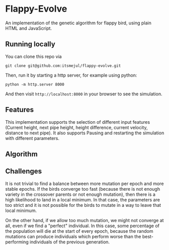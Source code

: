 # Flappy-Evolve
An implementation of the genetic algorithm for flappy bird, using plain HTML and JavaScript.

## Running locally
You can clone this repo via  
```
git clone git@github.com:itsmejul/flappy-evolve.git
```
Then, run it by starting a http server, for example using python:
```
python -m http.server 8000
```
And then visit ``http://localhost:8000`` in your browser to see the simulation.

## Features
This implementation supports the selection of different input features (Current height, next pipe height, height difference, current velocity, distance to next pipe).
It also supports Pausing and restarting the simulation with different parameters.
## Algorithm

## Challenges
It is not trivial to find a balance between more mutation per epoch and more stable epochs.
If the birds converge too fast (because there is not enough variety in the crossover parents or not enough mutation), then there is a high likelihood to land in a local
minimum. In that case, the parameters are too strict and it is not possible for the birds to mutate in a way to leave that local minimum.

On the other hand, if we allow too much mutation, we might not converge at all, even if we find a "perfect" individual. In this case, some percentage of the population will die at the start of every epoch, because the random mutations can produce individuals which perform worse than the best-performing individuals of the previous generation.